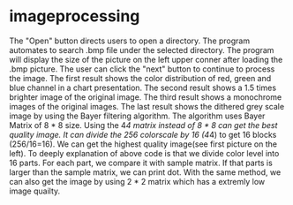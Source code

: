 # imageprocessing
The "Open" button directs users to open a directory. The program automates to search .bmp file under the selected directory.
The program will display the size of the picture on the left upper conner after loading the .bmp picture.
The user can click the "next" button to continue to process the image. The first result shows the color distribution of red, green and blue channel in a chart presentation.
The second result shows a 1.5 times brighter image of the original image. The third result shows a monochrome images of the original images. The last result shows the dithered grey scale image by using the Bayer filtering algorithm. The algorithm uses Bayer Matrix of 8 * 8 size. Using the 4*4 matrix instead of 8 * 8 can get the best quality image. It can divide the 256 colorscale by 16 (4*4) to get 16 blocks (256/16=16). We can get the highest quality image(see first picture on the left). To deeply explanation of above code is that we divide color level into 16 parts. For each part, we compare it with sample matrix. If that parts is larger than the sample matrix, we can print dot. With the same method, we can also get the image by  using 2 * 2 matrix which has a extremly low image quailty.
